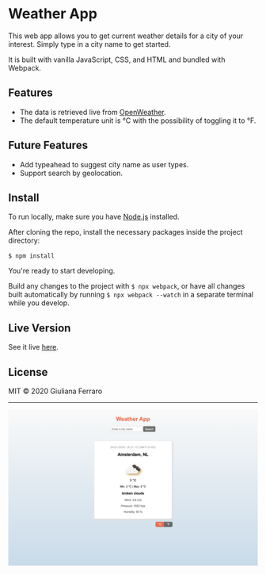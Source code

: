 # Weather App

This web app allows you to get current weather details for a city of your interest. Simply type in a city name to get started.

It is built with vanilla JavaScript, CSS, and HTML and bundled with Webpack.

## Features

- The data is retrieved live from [OpenWeather](https://openweathermap.org/).
- The default temperature unit is °C with the possibility of toggling it to °F.

## Future Features

- Add typeahead to suggest city name as user types.
- Support search by geolocation.

## Install

To run locally, make sure you have [Node.js](https://nodejs.org/) installed.

After cloning the repo, install the necessary packages inside the project directory:

```
$ npm install
```

You're ready to start developing. 

Build any changes to the project with `$ npx webpack`, or have all changes built automatically by running `$ npx webpack --watch` in a separate terminal while you develop.

## Live Version

See it live [here](https://gferrarocamus.github.io/weather-app/).

## License

MIT © 2020 Giuliana Ferraro

---

![Weather App Demo](/assets/demo/weather-app-demo.png)
